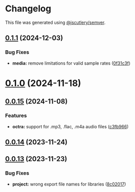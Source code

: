 # Changelog

This file was generated using [@jscutlery/semver](https://github.com/jscutlery/semver).

## [0.1.1](https://github.com/IPS-LMU/octra/compare/media-0.1.0...media-0.1.1) (2024-12-03)

### Bug Fixes

- **media:** remove limitations for valid sample rates ([0f31c3f](https://github.com/IPS-LMU/octra/commit/0f31c3f490947e878901712fdee5e585e550ae7a))

# [0.1.0](https://github.com/IPS-LMU/octra/compare/media-0.0.15...media-0.1.0) (2024-11-18)

## [0.0.15](https://github.com/IPS-LMU/octra/compare/media-0.0.14...media-0.0.15) (2024-11-08)

### Features

- **octra:** support for .mp3, .flac, .m4a audio files ([c3fb966](https://github.com/IPS-LMU/octra/commit/c3fb9667b8f83aba8a8bd6da52382a5b00c01f71))

## [0.0.14](https://github.com/IPS-LMU/octra/compare/media-0.0.13...media-0.0.14) (2023-11-24)

## [0.0.13](https://github.com/IPS-LMU/octra/compare/media-0.0.12...media-0.0.13) (2023-11-23)

### Bug Fixes

- **project:** wrong export file names for libraries ([8c02017](https://github.com/IPS-LMU/octra/commit/8c02017e1263c8f1dd3353966482f80e0e8f396d))
